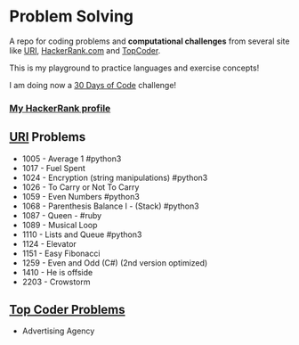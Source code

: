 # Problem Solving

A repo for coding problems and **computational challenges** from several site like [URI](www.urionlinejudge.com.br), [HackerRank.com](www.hackerrank.com) and [TopCoder](www.topcoder.com).

This is my playground to practice languages and exercise concepts!

I am doing now a [30 Days of Code](./_30DaysOfCode/30DaysOfCode.md) challenge!  
### [My HackerRank profile](https://www.hackerrank.com/daltonvarussa)

## [URI](www.urionlinejudge.com.br) Problems

- 1005 - Average 1 #python3
- 1017 - Fuel Spent
- 1024 - Encryption (string manipulations) #python3
- 1026 - To Carry or Not To Carry
- 1059 - Even Numbers #python3
- 1068 - Parenthesis Balance I - (Stack) #python3
- 1087 - Queen - #ruby
- 1089 - Musical Loop
- 1110 - Lists and Queue #python3
- 1124 - Elevator
- 1151 - Easy Fibonacci
- 1259 - Even and Odd (C#) (2nd version optimized)
- 1410 - He is offside
- 2203 - Crowstorm

## [Top Coder Problems](www.topcoder.com)


- Advertising Agency
